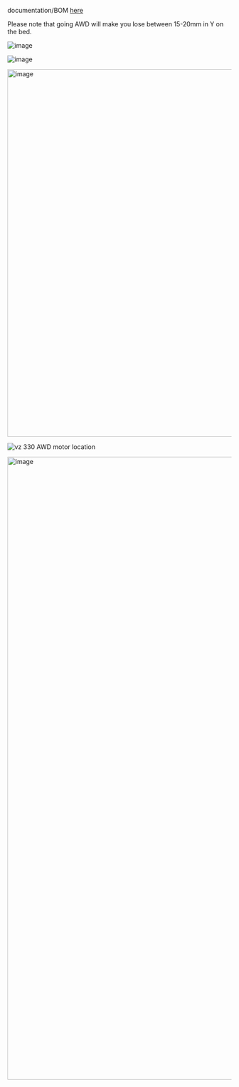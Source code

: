 documentation/BOM [here](https://github.com/VzBoT3D/VzBoT-Vz330/tree/master/Build%20guide-manual)

Please note that going AWD will make you lose between 15-20mm in Y on the bed.

![image](https://user-images.githubusercontent.com/37383368/176803199-622ae3da-448e-4e92-b7f3-af404b4c7188.png)

![image](https://user-images.githubusercontent.com/37383368/176803185-2c923fc7-4eb1-4baf-a0f0-8c5cdf368fe8.png)

<img width="825" alt="image" src="https://user-images.githubusercontent.com/37383368/187034202-9dad246c-8f08-41f4-ba80-6d88fa99fe98.png">

![vz 330 AWD motor location](https://user-images.githubusercontent.com/37383368/176803260-adff3b81-e9cf-4739-98ca-5da6f9086bb4.png)

<img width="1398" alt="image" src="https://user-images.githubusercontent.com/37383368/210033651-6ec5ac8f-ebc3-478c-958d-cdef0da982d6.png">

